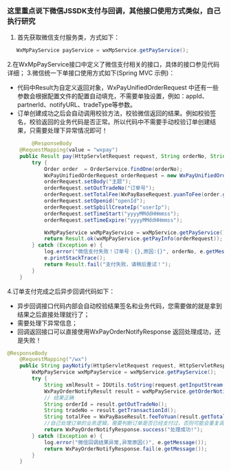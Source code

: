 ### 这里重点说下微信JSSDK支付与回调，其他接口使用方式类似，自己执行研究
1. 首先获取微信支付服务类，方式如下：
```java 
   WxMpPayService payService = wxMpService.getPayService();
```
2.在WxMpPayService接口中定义了微信支付相关的接口，具体的接口参见代码详细；
3.微信统一下单接口使用方式如下(Spring MVC 示例)：
  * 代码中Result为自定义返回对象，WxPayUnifiedOrderRequest 中还有一些参数会根据配置文件的配置自动填充，不需要单独设置，例如：appId、partnerId、notifyURL、tradeType等参数。
  * 订单创建成功之后会自动调用校验方法，校验微信返回的结果。例如校验签名，校验返回的业务代码是否正常。所以代码中不需要手动校验订单创建结果，只需要处理下异常情况即可！
```java
        @ResponseBody
	@RequestMapping(value = "wxpay")
	public Result pay(HttpServletRequest request, String orderNo, String subject) {
		try {
			Order order  = OrderService.findOne(orderNo);
			WxPayUnifiedOrderRequest orderRequest = new WxPayUnifiedOrderRequest();
			orderRequest.setBody("主题");
			orderRequest.setOutTradeNo("订单号");
			orderRequest.setTotalFee(WxPayBaseRequest.yuanToFee(order.getTotalFee()));//元转成分
			orderRequest.setOpenid("openId");
			orderRequest.setSpbillCreateIp("userIp");
			orderRequest.setTimeStart("yyyyMMddHHmmss");
			orderRequest.setTimeExpire("yyyyMMddHHmmss");

			WxMpPayService wxMpPayService = wxMpService.getPayService();
			return Result.ok(wxMpPayService.getPayInfo(orderRequest));
		} catch (Exception e) {
			log.error("微信支付失败！订单号：{},原因:{}", orderNo, e.getMessage());
			e.printStackTrace();
			return Result.fail("支付失败，请稍后重试！");
		}
	}
```

4.订单支付完成之后异步回调代码如下：
  * 异步回调接口代码内部会自动校验结果签名和业务代码，您需要做的就是拿到结果之后直接处理就行了；
  * 需要处理下异常信息；
  * 回调返回接口可以直接使用WxPayOrderNotifyResponse 返回处理成功，还是失败！
```java
@ResponseBody
	@RequestMapping("/wx")
	public String payNotify(HttpServletRequest request, HttpServletResponse response) {
		WxMpPayService wxMpPayService = wxMpService.getPayService();
		try {
			String xmlResult = IOUtils.toString(request.getInputStream(), request.getCharacterEncoding());
			WxPayOrderNotifyResult result = wxMpPayService.getOrderNotifyResult(xmlResult);
			// 结果正确
			String orderId = result.getOutTradeNo();
			String tradeNo = result.getTransactionId();
			String totalFee = WxPayBaseResult.feeToYuan(result.getTotalFee());
			//自己处理订单的业务逻辑，需要判断订单是否已经支付过，否则可能会重复调用
			return WxPayOrderNotifyResponse.success("处理成功!");
		} catch (Exception e) {
			log.error("微信回调结果异常,异常原因()", e.getMessage());
			return WxPayOrderNotifyResponse.fail(e.getMessage());
		}
	}
```
